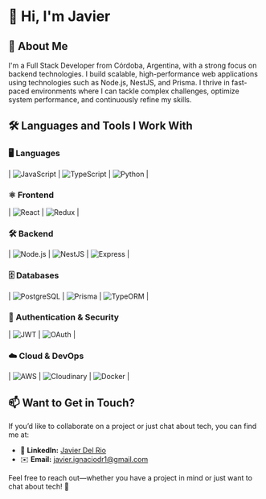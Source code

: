 # 👋 Hi, I'm Javier  

## 🚀 About Me  
I'm a Full Stack Developer from Córdoba, Argentina, with a strong focus on backend technologies. I build scalable, high-performance web applications using technologies such as Node.js, NestJS, and Prisma. I thrive in fast-paced environments where I can tackle complex challenges, optimize system performance, and continuously refine my skills. 

## 🛠️ Languages and Tools I Work With  

### 🖥️ Languages  
| ![JavaScript](https://img.shields.io/badge/JavaScript-F7DF1E?style=for-the-badge&logo=javascript&logoColor=black) | ![TypeScript](https://img.shields.io/badge/TypeScript-3178C6?style=for-the-badge&logo=typescript&logoColor=white) | ![Python](https://img.shields.io/badge/Python-3776AB?style=for-the-badge&logo=python&logoColor=white) |  

### ⚛️ Frontend  
| ![React](https://img.shields.io/badge/React-61DAFB?style=for-the-badge&logo=react&logoColor=black) | ![Redux](https://img.shields.io/badge/Redux-764ABC?style=for-the-badge&logo=redux&logoColor=white) |  

### 🛠️ Backend  
| ![Node.js](https://img.shields.io/badge/Node.js-339933?style=for-the-badge&logo=node.js&logoColor=white) | ![NestJS](https://img.shields.io/badge/NestJS-E0234E?style=for-the-badge&logo=nestjs&logoColor=white) | ![Express](https://img.shields.io/badge/Express-000000?style=for-the-badge&logo=express&logoColor=white) |  

### 🗄️ Databases  
| ![PostgreSQL](https://img.shields.io/badge/PostgreSQL-336791?style=for-the-badge&logo=postgresql&logoColor=white) | ![Prisma](https://img.shields.io/badge/Prisma-2D3748?style=for-the-badge&logo=prisma&logoColor=white) | ![TypeORM](https://img.shields.io/badge/TypeORM-FF5733?style=for-the-badge) |  

### 🔑 Authentication & Security  
| ![JWT](https://img.shields.io/badge/JWT-000000?style=for-the-badge&logo=jsonwebtokens&logoColor=white) | ![OAuth](https://img.shields.io/badge/OAuth-4285F4?style=for-the-badge&logo=google&logoColor=white) |  

### ☁️ Cloud & DevOps  
| ![AWS](https://img.shields.io/badge/AWS-232F3E?style=for-the-badge&logo=amazon-aws&logoColor=white) | ![Cloudinary](https://img.shields.io/badge/Cloudinary-3448C5?style=for-the-badge&logo=cloudinary&logoColor=white) | ![Docker](https://img.shields.io/badge/Docker-2496ED?style=for-the-badge&logo=docker&logoColor=white) |  

## 📫 Want to Get in Touch?  
If you’d like to collaborate on a project or just chat about tech, you can find me at:  
- 🔗 **LinkedIn:** [Javier Del Rio](https://www.linkedin.com/in/javier-ignacio-del-rio-7a9276306/)  
- ✉️ **Email:** javier.ignaciodr1@gmail.com  

Feel free to reach out—whether you have a project in mind or just want to chat about tech! 🚀  
















